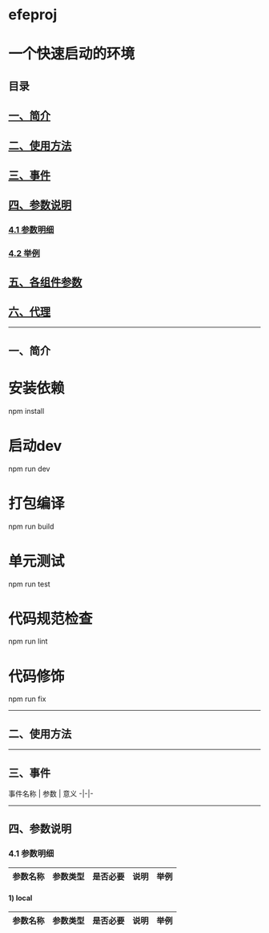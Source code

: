 # efeproj
# 一个快速启动的环境

## 目录
## [一、简介](#1)
## [二、使用方法](#2)
## [三、事件](#3)
## [四、参数说明](#4)
### [4.1 参数明细](#4.1)
### [4.2 举例](#4.2)
## [五、各组件参数](#5)
## [六、代理](#6)

------      
        
<h2 id='1'>一、简介</h2>


# 安装依赖
npm install

# 启动dev
npm run dev

# 打包编译
npm run build

# 单元测试
npm run test

# 代码规范检查
npm run lint

# 代码修饰
npm run fix

------      


<h2 id='2'>二、使用方法</h2>


------      


<h2 id='3'>三、事件</h2>
事件名称 | 参数 | 意义 
-|-|-

------      


<h2 id='4'>四、参数说明</h2>

<h3 id='4.1'>4.1 参数明细</h3>

参数名称 | 参数类型 | 是否必要 | 说明 | 举例
-|-|-|-|-

#### 1) local
参数名称 | 参数类型 | 是否必要 | 说明 | 举例
-|-|-|-|-

